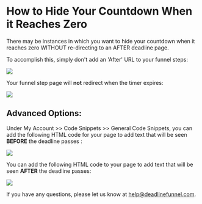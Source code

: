 # How to Hide Your Countdown When it Reaches Zero

There may be instances in which you want to hide your countdown when it reaches zero WITHOUT re-directing to an AFTER deadline page.

To accomplish this, simply don't add an 'After' URL to your funnel steps:

![](https://d33v4339jhl8k0.cloudfront.net/docs/assets/53974d6ce4b0c76107b109d1/images/5c786b532c7d3a0cb9321831/file-bSUr2f41rY.png)

Your funnel step page will **not** redirect when the timer expires:

![](https://d33v4339jhl8k0.cloudfront.net/docs/assets/53974d6ce4b0c76107b109d1/images/5c786b5f04286350d088818f/file-FBZePHwQmJ.png)

## Advanced Options:

Under My Account &gt;&gt; Code Snippets &gt;&gt; General Code Snippets, you can add the following HTML code for your page to add text that will be seen **BEFORE** the deadline passes :

![](https://d33v4339jhl8k0.cloudfront.net/docs/assets/53974d6ce4b0c76107b109d1/images/5a946bbc2c7d3a54cdfcd12d/file-49yDoJYJsD.png)

You can add the following HTML code to your page to add text that will be seen **AFTER** the deadline passes:

![](https://d33v4339jhl8k0.cloudfront.net/docs/assets/53974d6ce4b0c76107b109d1/images/5a946bf32c7d3a54cdfcd130/file-7KbWCk0NH1.png)

If you have any questions, please let us know at [help@deadlinefunnel.com](mailto:mailto:help@deadlinefunnel.com).

